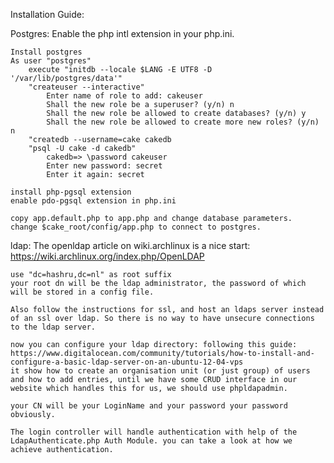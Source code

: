 Installation Guide:

Postgres:
	Enable the php intl extension in your php.ini.

	Install postgres
	As user "postgres"
		execute "initdb --locale $LANG -E UTF8 -D '/var/lib/postgres/data'"
		"createuser --interactive"
			Enter name of role to add: cakeuser
			Shall the new role be a superuser? (y/n) n
			Shall the new role be allowed to create databases? (y/n) y
			Shall the new role be allowed to create more new roles? (y/n) n
		"createdb --username=cake cakedb
		"psql -U cake -d cakedb"
			cakedb=> \password cakeuser
			Enter new password: secret
			Enter it again: secret

	install php-pgsql extension
	enable pdo-pgsql extension in php.ini

	copy app.default.php to app.php and change database parameters.
	change $cake_root/config/app.php to connect to postgres.

ldap:
	The openldap article on wiki.archlinux is a nice start: https://wiki.archlinux.org/index.php/OpenLDAP

	use "dc=hashru,dc=nl" as root suffix
	your root dn will be the ldap administrator, the password of which will be stored in a config file.

	Also follow the instructions for ssl, and host an ldaps server instead of an ssl over ldap. So there is no way to have unsecure connections to the ldap server.

	now you can configure your ldap directory: following this guide: https://www.digitalocean.com/community/tutorials/how-to-install-and-configure-a-basic-ldap-server-on-an-ubuntu-12-04-vps
	it show how to create an organisation unit (or just group) of users and how to add entries, until we have some CRUD interface in our website which handles this for us, we should use phpldapadmin.

	your CN will be your LoginName and your password your password obviously.

	The login controller will handle authentication with help of the LdapAuthenticate.php Auth Module. you can take a look at how we achieve authentication.
